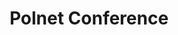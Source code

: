 ---
dateStart: 2013-06-26
dateEnd: 2013-06-29
title: "Polnet Conference"
venue: "Indiana University"
organizer: Todd Theriault
credit: "Places & Spaces"
city: Bloomington
state: IN
country: USA
pdfLink: 20130626-polnet-conference.pdf
venueImages:
 - sm: image01.sm.jpg
   lg: image01.lg.jpg
 - sm: image02.sm.jpg
   lg: image02.lg.jpg
 - sm: image03.sm.jpg
   lg: image03.lg.jpg
 - sm: image04.sm.jpg
   lg: image04.lg.jpg
 - sm: image05.sm.jpg
   lg: image05.lg.jpg
 - sm: image06.sm.jpg
   lg: image06.lg.jpg
---